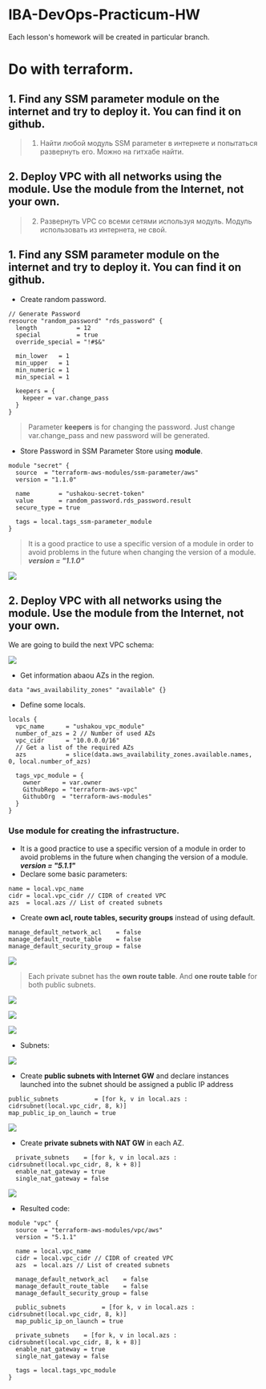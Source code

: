 # IBA-DevOps-Practicum-HW
Each lesson's homework will be created in particular branch.


# Do with terraform.
## 1.	Find any SSM parameter module on the internet and try to deploy it. You can find it on github.
> 1.	Найти любой модуль SSM parameter в интернете и попытаться развернуть его. Можно на гитхабе найти.
## 2.	Deploy VPC with all networks using the module. Use the module from the Internet, not your own.
> 2.    Развернуть VPC со всеми сетями используя модуль. Модуль использовать из интернета, не свой.

## 1.	Find any SSM parameter module on the internet and try to deploy it. You can find it on github.

- Create random password.
```
// Generate Password
resource "random_password" "rds_password" {
  length           = 12
  special          = true
  override_special = "!#$&"

  min_lower   = 1
  min_upper   = 1
  min_numeric = 1
  min_special = 1

  keepers = {
    kepeer = var.change_pass
  }
}
```
> Parameter **keepers** is for changing the password. Just change var.change_pass and new password will be generated.

- Store Password in SSM Parameter Store using **module**.
```
module "secret" {
  source  = "terraform-aws-modules/ssm-parameter/aws"
  version = "1.1.0"

  name        = "ushakou-secret-token"
  value       = random_password.rds_password.result
  secure_type = true

  tags = local.tags_ssm-parameter_module
}
```
> It is a good practiсe to use a specific version of a module in order to avoid problems in the future when changing the version of a module. ***version = "1.1.0"***

![](/img/Screenshot_10.jpg)


## 2.	Deploy VPC with all networks using the module. Use the module from the Internet, not your own.

We are going to build the next VPC schema:

![](/img/Screenshot_1.jpg)

- Get information abaou AZs in the region.
```
data "aws_availability_zones" "available" {}
```

- Define some locals.
 
```
locals {
  vpc_name      = "ushakou_vpc_module"
  number_of_azs = 2 // Number of used AZs
  vpc_cidr      = "10.0.0.0/16"
  // Get a list of the required AZs
  azs           = slice(data.aws_availability_zones.available.names, 0, local.number_of_azs)

  tags_vpc_module = {
    owner      = var.owner
    GithubRepo = "terraform-aws-vpc"
    GithubOrg  = "terraform-aws-modules"
  }
}
```

### Use module for creating the infrastructure.
- It is a good practiсe to use a specific version of a module in order to avoid problems in the future when changing the version of a module. ***version = "5.1.1"***
- Declare some basic parameters:
```
name = local.vpc_name 
cidr = local.vpc_cidr // CIDR of created VPC
azs  = local.azs // List of created subnets
```

- Create **own acl, route tables, security groups** instead of using default.
```
manage_default_network_acl    = false
manage_default_route_table    = false
manage_default_security_group = false
```

![](/img/Screenshot_4.jpg)

> Each private subnet has the **own route table**. And **one route table** for both public subnets.

![](/img/Screenshot_5.jpg)

![](/img/Screenshot_6.jpg)

![](/img/Screenshot_7.jpg)

- Subnets:

![](/img/Screenshot_3.jpg)

- Create **public subnets with Internet GW** and declare instances launched into the subnet should be assigned a public IP address
```
public_subnets          = [for k, v in local.azs : cidrsubnet(local.vpc_cidr, 8, k)]
map_public_ip_on_launch = true
```  

![](/img/Screenshot_8.jpg)

- Create **private subnets with NAT GW** in each AZ.
```
  private_subnets    = [for k, v in local.azs : cidrsubnet(local.vpc_cidr, 8, k + 8)]
  enable_nat_gateway = true
  single_nat_gateway = false
```

![](/img/Screenshot_9.jpg)

- Resulted code:

```
module "vpc" {
  source  = "terraform-aws-modules/vpc/aws"
  version = "5.1.1"

  name = local.vpc_name 
  cidr = local.vpc_cidr // CIDR of created VPC
  azs  = local.azs // List of created subnets

  manage_default_network_acl    = false
  manage_default_route_table    = false
  manage_default_security_group = false

  public_subnets          = [for k, v in local.azs : cidrsubnet(local.vpc_cidr, 8, k)]
  map_public_ip_on_launch = true

  private_subnets    = [for k, v in local.azs : cidrsubnet(local.vpc_cidr, 8, k + 8)]
  enable_nat_gateway = true
  single_nat_gateway = false

  tags = local.tags_vpc_module
}
```
